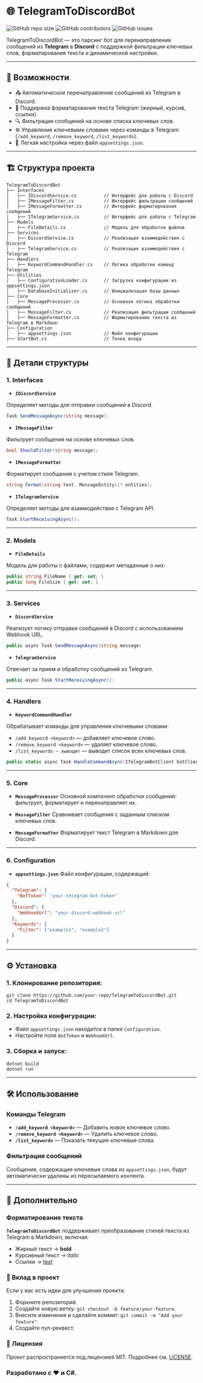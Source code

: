 # 🌐 TelegramToDiscordBot

![GitHub repo size](https://img.shields.io/github/repo-size/your-repo/TelegramToDiscordBot?style=for-the-badge)
![GitHub contributors](https://img.shields.io/github/contributors/your-repo/TelegramToDiscordBot?style=for-the-badge)
![GitHub issues](https://img.shields.io/github/issues/your-repo/TelegramToDiscordBot?style=for-the-badge)

TelegramToDiscordBot — это парсинг бот для перенаправления сообщений из **Telegram** в **Discord** с поддержкой фильтрации ключевых слов, форматирования текста и динамической настройки.

---

## 🚀 Возможности

- 📤 Автоматическое перенаправление сообщений из Telegram в Discord.
- 📝 Поддержка форматирования текста Telegram (жирный, курсив, ссылки).
- 🔍 Фильтрация сообщений на основе списка ключевых слов.
- ⚙️ Управление ключевыми словами через команды в Telegram (`/add_keyword`, `/remove_keyword`, `/list_keywords`).
- 🔄 Легкая настройка через файл `appsettings.json`.

---

## 🏗️ Структура проекта

```plaintext
TelegramToDiscordBot
├── Interfaces
│   ├── IDiscordService.cs          // Интерфейс для работы с Discord
│   ├── IMessageFilter.cs           // Интерфейс фильтрации сообщений
│   ├── IMessageFormatter.cs        // Интерфейс форматирования сообщений
│   ├── ITelegramService.cs         // Интерфейс для работы с Telegram
├── Models
│   ├── FileDetails.cs              // Модель для обработки файлов
├── Services
│   ├── DiscordService.cs           // Реализация взаимодействия с Discord
│   ├── TelegramService.cs          // Реализация взаимодействия с Telegram
├── Handlers
│   ├── KeywordCommandHandler.cs    // Логика обработки команд Telegram
├── Utilities
│   ├── ConfigurationLoader.cs      // Загрузка конфигурации из appsettings.json
│   ├── DatabaseInitializer.cs      // Инициализация базы данных
├── Core
│   ├── MessageProcessor.cs         // Основная логика обработки сообщений
│   ├── MessageFilter.cs            // Реализация фильтрации сообщений
│   ├── MessageFormatter.cs         // Форматирование текста из Telegram в Markdown
├── Configuration
│   ├── appsettings.json            // Файл конфигурации
├── StartBot.cs                     // Точка входа
```
---

## 📂 Детали структуры
### 1. **Interfaces**
* **`IDiscordService`**

Определяет методы для отправки сообщений в Discord.
```csharp
Task SendMessageAsync(string message);
```

* **`IMessageFilter`**

Фильтрует сообщения на основе ключевых слов.
```csharp
bool ShouldFilter(string message);
```

* **`IMessageFormatter`**

Форматирует сообщения с учетом стиля Telegram.
```csharp
string Format(string text, MessageEntity[]? entities);
```

* **`ITelegramService`**

Определяет методы для взаимодействия с Telegram API.
```csharp
Task StartReceivingAsync();
```
---
### 2. **Models**

* **`FileDetails`**


Модель для работы с файлами, содержит метаданные о них:
```csharp
public string FileName { get; set; }
public long FileSize { get; set; }
```
---
### 3. **Services**
* **`DiscordService`**


Реализует логику отправки сообщений в Discord с использованием Webhook URL.
```csharp
public async Task SendMessageAsync(string message)
```

* **`TelegramService`**


Отвечает за прием и обработку сообщений из Telegram.
```csharp
public async Task StartReceivingAsync();
```
---
### 4. **Handlers**
* **`KeywordCommandHandler`**

Обрабатывает команды для управления ключевыми словами:
 * `/add_keyword <keyword>` — добавляет ключевое слово.
 * `/remove_keyword <keyword>` — удаляет ключевое слово.
 * `/list_keywords — выводит` — выводит список всех ключевых слов.
```csharp
public static async Task HandleCommandAsync(ITelegramBotClient botClient, Message message)
```
---
### 5. **Core**

* **`MessageProcessor`**
Основной компонент обработки сообщений: фильтрует, форматирует и перенаправляет их.

* **`MessageFilter`**
Сравнивает сообщения с заданным списком ключевых слов.

* **`MessageFormatter`**
Форматирует текст Telegram в Markdown для Discord.
---
### **6.** **Configuration**
* **`appsettings.json`**
Файл конфигурации, содержащий:

```json
{
  "Telegram": {
    "BotToken": "your-telegram-bot-token"
  },
  "Discord": {
    "WebhookUrl": "your-discord-webhook-url"
  },
  "Keywords": {
    "Filter": ["example1", "example2"]
  }
}
```
---
## ⚙️ Установка
### 1. **Клонирование репозитория:**
```
git clone https://github.com/your-repo/TelegramToDiscordBot.git
cd TelegramToDiscordBot
```

### 2. **Настройка конфигурации:**
   
* Файл `appsettings.json` находится в папке `Configuration`. 
* Настройте поля `BotToken` и `WebhookUrl`.

### 3. **Сборка и запуск:**
```
dotnet build
dotnet run
```
---

## 🛠️ Использование

### Команды Telegram
* **`/add_keyword <keyword>`** — Добавить новое ключевое слово.
* **`/remove_keyword <keyword>`** — Удалить ключевое слово.
* **`/list_keywords`** — Показать текущие ключевые слова.

### Фильтрация сообщений

Сообщения, содержащие ключевые слова из `appsettings.json`, будут автоматически удалены из пересылаемого контента.

---
## 📖 Дополнительно
### Форматирование текста

**`TelegramToDiscordBot`** поддерживает преобразование стилей текста из Telegram в Markdown, включая:

* Жирный текст → **bold**
* Курсивный текст → *italic*
* Ссылки → [text](https://example.com)

### 🤝 Вклад в проект
Если у вас есть идеи для улучшения проекта:

1. Форкните репозиторий.
2. Создайте новую ветку: `git checkout -b feature/your-feature`.
3. Внесите изменения и сделайте коммит: `git commit -m "Add your feature"`.
4. Создайте пул-реквест.

### 📜 Лицензия
Проект распространяется под лицензией MIT. Подробнее см. [LICENSE](https://github.com/skoroinc/ParserTelegramToDiscordBot/blob/main/LICENSE).

### Разработано с ❤️ и C#.

